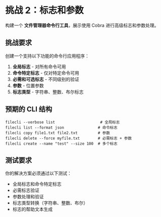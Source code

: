 # 挑战 2：标志和参数

构建一个 **文件管理器命令行工具**，展示使用 Cobra 进行高级标志和参数处理。

## 挑战要求

创建一个支持以下功能的命令行应用程序：

1. **全局标志** - 对所有命令可用  
2. **命令特定标志** - 仅对特定命令可用  
3. **必需和可选标志** - 不同级别的验证  
4. **参数** - 位置参数  
5. **标志类型** - 字符串、整数、布尔标志

## 预期的 CLI 结构

```
filecli --verbose list                    # 全局标志
filecli list --format json               # 命令标志
filecli copy file1.txt file2.txt         # 参数
filecli delete --force myfile.txt        # 必需标志 + 参数
filecli create --name "test" --size 100  # 多个标志
```

## 测试要求

你的解决方案必须通过以下测试：
- 全局标志和命令特定标志
- 必需标志验证
- 参数处理和验证
- 标志类型转换（字符串、整数、布尔）
- 标志的帮助文本生成
